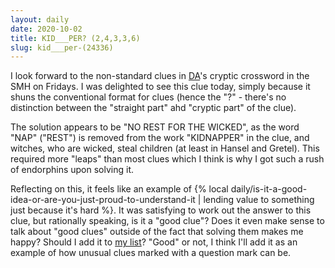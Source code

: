 ```yaml
---
layout: daily
date: 2020-10-02
title: KID___PER? (2,4,3,3,6)
slug: kid___per-(24336)
---
```


I look forward to the non-standard clues in [DA](https://en.wikipedia.org/wiki/David_Astle)'s
cryptic crossword in the SMH on Fridays.
I was delighted to see this clue today, simply because it shuns the conventional format for
clues (hence the "?" - there's no distinction between the "straight part" ahd "cryptic part" of the clue).

The solution appears to be "NO REST FOR THE WICKED", as the word "NAP" ("REST") is removed from the
work "KIDNAPPER" in the clue, and witches, who are wicked, steal children (at least in Hansel and Gretel).
This required more "leaps" than most clues which I think is why I got such a rush of endorphins
upon solving it.

Reflecting on this, it feels like an example of {% local daily/is-it-a-good-idea-or-are-you-just-proud-to-understand-it | lending value to something just because it's hard %}.
It was satisfying to work out the answer to this clue, but rationally speaking, is it a "good clue"?
Does it even make sense to talk about "good clues" outside of the fact that solving them makes me happy?
Should I add it to [my list](https://github.com/stevebob/cryptic-clues)?
"Good" or not, I think I'll add it as an example of how unusual clues marked with a question mark can be.
